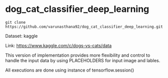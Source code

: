 # dog_cat_classifier_deep_learning


```
git clone https://github.com/varunasthana92/dog_cat_classifier_deep_learning.git
```

Dataset: kaggle

Link: https://www.kaggle.com/c/dogs-vs-cats/data


This version of implementation provides more flexibility and control to handle the input data by using PLACEHOLDERS for input image and lables.


All executions are done using instance of tensorflow.session()

